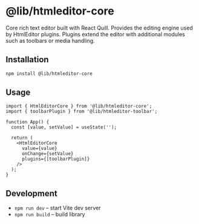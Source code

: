# @lib/htmleditor-core

Core rich text editor built with React Quill. Provides the editing engine used by HtmlEditor plugins.
Plugins extend the editor with additional modules such as toolbars or media handling.

## Installation

```bash
npm install @lib/htmleditor-core
```

## Usage

```tsx
import { HtmlEditorCore } from '@lib/htmleditor-core';
import { toolbarPlugin } from '@lib/htmleditor-toolbar';

function App() {
  const [value, setValue] = useState('');

  return (
    <HtmlEditorCore
      value={value}
      onChange={setValue}
      plugins={[toolbarPlugin]}
    />
  );
}
```

## Development

- `npm run dev` – start Vite dev server
- `npm run build` – build library
